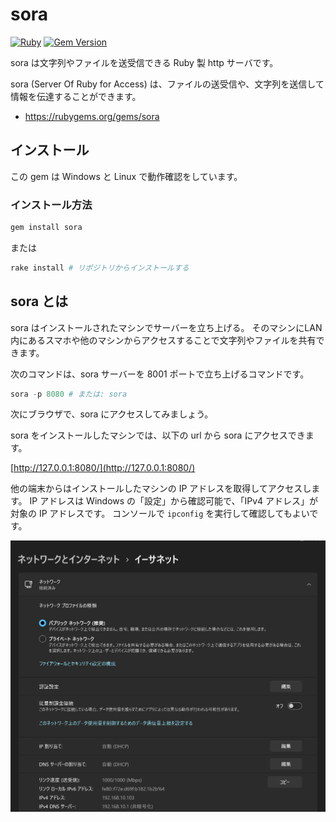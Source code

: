 # sora
[![Ruby](https://github.com/Himeyama/sora/actions/workflows/main.yml/badge.svg)](https://github.com/Himeyama/sora/actions/workflows/main.yml)
[![Gem Version](https://badge.fury.io/rb/sora.svg)](https://badge.fury.io/rb/sora)

sora は文字列やファイルを送受信できる Ruby 製 http サーバです。

sora (Server Of Ruby for Access) は、ファイルの送受信や、文字列を送信して情報を伝達することができます。

- https://rubygems.org/gems/sora

## インストール
この gem は Windows と Linux で動作確認をしています。

### インストール方法
```ps1
gem install sora
```

または

```ps1
rake install # リポジトリからインストールする
```

## sora とは
sora はインストールされたマシンでサーバーを立ち上げる。
そのマシンにLAN 内にあるスマホや他のマシンからアクセスすることで文字列やファイルを共有できます。

次のコマンドは、sora サーバーを 8001 ポートで立ち上げるコマンドです。

```ps1
sora -p 8080 # または: sora
```

次にブラウザで、sora にアクセスしてみましょう。

sora をインストールしたマシンでは、以下の url から sora にアクセスできます。

[http://127.0.0.1:8080/](http://127.0.0.1:8080/)

他の端末からはインストールしたマシンの IP アドレスを取得してアクセスします。
IP アドレスは Windows の「設定」から確認可能で、「IPv4 アドレス」が対象の IP アドレスです。
コンソールで `ipconfig` を実行して確認してもよいです。

![get ipv4](docs/get-ipaddr.png)


